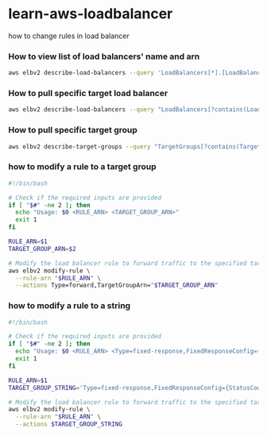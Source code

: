 # learn-aws-loadbalancer
how to change rules in load balancer
### How to view list of load balancers' name and arn
```bash
aws elbv2 describe-load-balancers --query 'LoadBalancers[*].[LoadBalancerName, LoadBalancerArn]' --output text
```
### How to pull specific target load balancer
```bash
aws elbv2 describe-load-balancers --query "LoadBalancers[?contains(LoadBalancerName, 'k8s-platform-ingress')].LoadBalancerArn"     --output text
```
### How to pull specific target group
```bash
aws elbv2 describe-target-groups --query "TargetGroups[?contains(TargetGroupName, 'maintenance')].TargetGroupArn" --output text
```
### how to modify a rule to a target group
```bash
#!/bin/bash

# Check if the required inputs are provided
if [ "$#" -ne 2 ]; then
  echo "Usage: $0 <RULE_ARN> <TARGET_GROUP_ARN>"
  exit 1
fi

RULE_ARN=$1
TARGET_GROUP_ARN=$2

# Modify the load balancer rule to forward traffic to the specified target group
aws elbv2 modify-rule \
  --rule-arn "$RULE_ARN" \
  --actions Type=forward,TargetGroupArn="$TARGET_GROUP_ARN"
```
### how to modify a rule to a string
```bash
#!/bin/bash

# Check if the required inputs are provided
if [ "$#" -ne 2 ]; then
  echo "Usage: $0 <RULE_ARN> <Type=fixed-response,FixedResponseConfig={StatusCode=503,ContentType="text/plain",MessageBody="Service Unavailable"}>"
  exit 1
fi

RULE_ARN=$1
TARGET_GROUP_STRING='Type=fixed-response,FixedResponseConfig={StatusCode=503,ContentType="text/plain",MessageBody="Service Unavailable"}'

# Modify the load balancer rule to forward traffic to the specified target group
aws elbv2 modify-rule \
  --rule-arn "$RULE_ARN" \
  --actions $TARGET_GROUP_STRING
```
